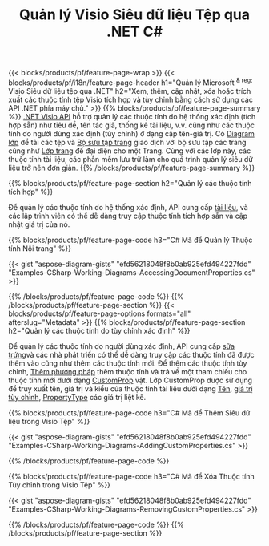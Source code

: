 ﻿---
title: Quản lý Visio Siêu dữ liệu Tệp qua .NET C#
url: /vi/net/metadata/
description: Xem, thêm, chỉnh sửa, xóa hoặc trích xuất siêu dữ liệu Visio tệp chỉ bằng vài dòng mã C#
---
{{< blocks/products/pf/feature-page-wrap >}}
{{< blocks/products/pf/i18n/feature-page-header h1="Quản lý Microsoft <sup> & reg; </sup> Visio Siêu dữ liệu tệp qua .NET" h2="Xem, thêm, cập nhật, xóa hoặc trích xuất các thuộc tính tệp Visio tích hợp và tùy chỉnh bằng cách sử dụng các API .NET phía máy chủ." >}}
{{% blocks/products/pf/feature-page-summary %}}
[.NET Visio API](/diagram/net/) hỗ trợ quản lý các thuộc tính do hệ thống xác định (tích hợp sẵn) như tiêu đề, tên tác giả, thống kê tài liệu, v.v. cũng như các thuộc tính do người dùng xác định (tùy chỉnh) ở dạng cặp tên-giá trị. Có [Diagram lớp](https://apireference.aspose.com/diagram/net/aspose.diagram/diagram) để tải các tệp và [Bộ sưu tập trang](https://apireference.aspose.com/diagram/net/aspose.diagram/pagecollection) giao dịch với bộ sưu tập các trang cũng như [Lớp trang](https://apireference.aspose.com/diagram/net/aspose.diagram/page) để đại diện cho một Trang. Cùng với các lớp này, các thuộc tính tài liệu, các phần mềm lưu trữ làm cho quá trình quản lý siêu dữ liệu trở nên đơn giản. 
{{% /blocks/products/pf/feature-page-summary %}}

{{% blocks/products/pf/feature-page-section h2="Quản lý các thuộc tính tích hợp" %}}

Để quản lý các thuộc tính do hệ thống xác định, API cung cấp [tài liệu](https://apireference.aspose.com/diagram/net/aspose.diagram/documentproperties), và các lập trình viên có thể dễ dàng truy cập thuộc tính tích hợp sẵn và cập nhật giá trị của nó. 

{{% blocks/products/pf/feature-page-code h3="C# Mã để Quản lý Thuộc tính Nội trang" %}}

{{< gist "aspose-diagram-gists" "efd56218048f8b0ab925efd494227fdd" "Examples-CSharp-Working-Diagrams-AccessingDocumentProperties.cs" >}}

{{% /blocks/products/pf/feature-page-code %}}
{{% /blocks/products/pf/feature-page-section %}}
{{< blocks/products/pf/feature-page-options formats="all" afterslug="Metadata" >}}
{{% blocks/products/pf/feature-page-section h2="Quản lý các thuộc tính do tùy chỉnh xác định" %}}

Để quản lý các thuộc tính do người dùng xác định, API cung cấp [sữa trứng](https://apireference.aspose.com/diagram/net/aspose.diagram/documentproperties/properties/customprops)và các nhà phát triển có thể dễ dàng truy cập các thuộc tính đã được thêm vào cũng như thêm các thuộc tính mới. Để thêm các thuộc tính tùy chỉnh, [Thêm phương pháp](https://apireference.aspose.com/diagram/net/aspose.diagram/custompropcollection/methods/add)  thêm thuộc tính và trả về một tham chiếu cho thuộc tính mới dưới dạng [CustomProp](https://apireference.aspose.com/diagram/net/aspose.diagram/customprop) vật. Lớp CustomProp được sử dụng để truy xuất tên, giá trị và kiểu của thuộc tính tài liệu dưới dạng [Tên](https://apireference.aspose.com/diagram/net/aspose.diagram/customprop/properties/name), [giá trị tùy chỉnh](https://apireference.aspose.com/diagram/net/aspose.diagram/customprop/properties/customvalue), [PropertyType](https://apireference.aspose.com/diagram/net/aspose.diagram/customprop/properties/proptype) các giá trị liệt kê. 
 
{{% blocks/products/pf/feature-page-code h3="C# Mã để Thêm Siêu dữ liệu trong Visio Tệp" %}}

{{< gist "aspose-diagram-gists" "efd56218048f8b0ab925efd494227fdd" "Examples-CSharp-Working-Diagrams-AddingCustomProperties.cs" >}}

{{% /blocks/products/pf/feature-page-code %}}


{{% blocks/products/pf/feature-page-code h3="C# Mã để Xóa Thuộc tính Tùy chỉnh trong Visio Tệp" %}}

{{< gist "aspose-diagram-gists" "efd56218048f8b0ab925efd494227fdd" "Examples-CSharp-Working-Diagrams-RemovingCustomProperties.cs" >}}

{{% /blocks/products/pf/feature-page-code %}}
{{% /blocks/products/pf/feature-page-section %}}
